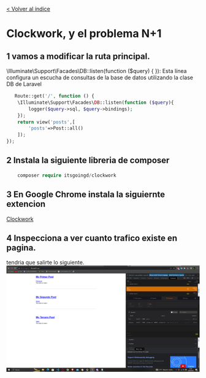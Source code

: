 [< Volver al índice](/docs/README.md)
# Clockwork, y el problema N+1

## 1 vamos a modificar la ruta principal.
\Illuminate\Support\Facades\DB::listen(function ($query) { }): Esta línea configura un escucha de consultas de la base de datos utilizando la clase DB de Laravel
```php   
   Route::get('/', function () {
    \Illuminate\Support\Facades\DB::listen(function ($query){
        logger($query->sql, $query->bindings);
    });
    return view('posts',[
        'posts'=>Post::all()
    ]);
});
```

## 2 Instala la siguiente libreria de composer
```php
    composer require itsgoingd/clockwork
```
## 3 En Google Chrome instala la siguiernte extencion

[Clockwork](https://chrome.google.com/webstore/detail/clockwork/dmggabnehkmmfmdffgajcflpdjlnoemp/related)

## 4 Inspecciona a ver cuanto trafico existe en pagina.
tendria que salirte lo siguiente.
![img](img/Taller%2026/web.png)